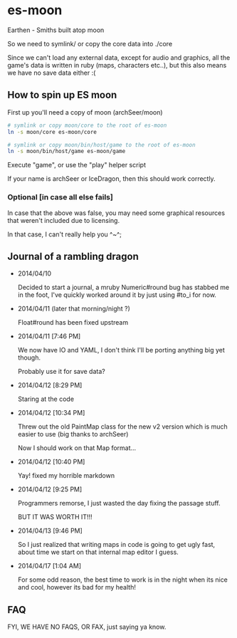 es-moon
=======

Earthen - Smiths built atop moon

So we need to symlink/ or copy the core data into ./core

Since we can't load any external data, except for audio and graphics,
all the game's data is written in ruby (maps, characters etc..),
but this also means we have no save data either :(


## How to spin up ES moon

First up you'll need a copy of moon (archSeer/moon)

```bash
# symlink or copy moon/core to the root of es-moon
ln -s moon/core es-moon/core
```

```bash
# symlink or copy moon/bin/host/game to the root of es-moon
ln -s moon/bin/host/game es-moon/game
```

Execute "game", or use the "play" helper script

If your name is archSeer or IceDragon, then this should work correctly.

### Optional [in case all else fails]

In case that the above was false, you may need some graphical resources that weren't
included due to licensing.

In that case, I can't really help you ^~^;


## Journal of a rambling dragon

* 2014/04/10

  Decided to start a journal, a mruby Numeric#round bug has stabbed me
  in the foot, I've quickly worked around it by just using #to_i for now.


* 2014/04/11 (later that morning/night ?)

  Float#round has been fixed upstream


* 2014/04/11 [7:46 PM]

  We now have IO and YAML, I don't think I'll be porting anything big yet though.

  Probably use it for save data?


* 2014/04/12 [8:29 PM]

  Staring at the code


* 2014/04/12 [10:34 PM]

  Threw out the old PaintMap class for the new v2 version which is much
  easier to use (big thanks to archSeer)

  Now I should work on that Map format...


* 2014/04/12 [10:40 PM]

  Yay! fixed my horrible markdown


* 2014/04/12 [9:25 PM]

  Programmers remorse, I just wasted the day fixing the passage stuff.

  BUT IT WAS WORTH IT!!!

* 2014/04/13 [9:46 PM]

  So I just realized that writing maps in code is going to get ugly fast,
  about time we start on that internal map editor I guess.


* 2014/04/17 [1:04 AM]

  For some odd reason, the best time to work is in the night when its nice
  and cool, however its bad for my health!

## FAQ

FYI, WE HAVE NO FAQS, OR FAX, just saying ya know.